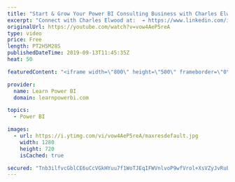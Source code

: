 ```yaml
---
title: "Start & Grow Your Power BI Consulting Business with Charles Elwood 🔴Talk Power BI LIVE"
excerpt: "Connect with Charles Elwood at:  ➔ https://www.linkedin.com/in/charleselwood/ ➔ http://www.SolisMatica.com You have set up a new Power BI Consulting business, may be as a side-hustle or may be you have jumped all in. You love Power BI and you love helping others with Power BI.   But now you are stuck?"
originalUrl: https://youtube.com/watch?v=vow4AeP5reA
type: video
price: Free
length: PT2H5M28S
publishedDateTime: 2019-09-13T11:45:35Z
heat: 50

featuredContent: "<iframe width=\"800\" height=\"500\" frameborder=\"0\" src=\"https://www.youtube.com/embed/vow4AeP5reA\" allow=\"accelerometer; autoplay; encrypted-media; gyroscope; picture-in-picture\" allowfullscreen></iframe>"

provider:
  name: Learn Power BI
  domain: learnpowerbi.com

topics:
  - Power BI

images:
  - url: https://i.ytimg.com/vi/vow4AeP5reA/maxresdefault.jpg
    width: 1280
    height: 720
    isCached: true

secured: "Tnb3ilfvcGblCE6uCcVGkHYuu7f1WoTJEqIFWVnlvoP9wfVrol+XsVZyJvRuEgpQf2o/9cLfTsnYO3yX/cUv5JJQFR+f4ktX65CwS/ljcADWdKdciRQWWh9TnyhUcyeDdnPtXT+mUcw66G3/a/Tt4yvwcCo5SOYpXS28o5OgFLyzzm0O/ZOPrc8zuq2oE0nWogKruTxRkdhZClSRtJbydCGypAfWvTZ/2HZKfKnDFLI1oB3vT0SUHV6kJgT2ubWFraTI6OZS0+shyQzXucbhCR8iqgJkQ7XOEOFewMTCerUuacH3WF7hRapKB2b6spaBKMJNZT8M8FDqsh0MfxH54RFFvZgNJgjA2u6UalxngClK7i4XWXSqMt9GYbnQsRhbJ53hTuGg07FW4Eg5Spb30hkjcSpfsqatRUP0jdcs2gw=;Wns5ueEdP5NIRtBQ51jHRQ=="
---
```


